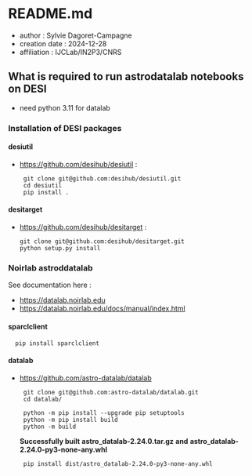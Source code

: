 # README.md

- author : Sylvie Dagoret-Campagne
- creation date : 2024-12-28
- affiliation : IJCLab/IN2P3/CNRS

## What is required to run astrodatalab notebooks on DESI

- need python 3.11 for datalab


### Installation of DESI packages


#### desiutil
- https://github.com/desihub/desiutil :

       git clone git@github.com:desihub/desiutil.git
       cd desiutil
       pip install .

#### desitarget
- https://github.com/desihub/desitarget :

      git clone git@github.com:desihub/desitarget.git  
      python setup.py install 

### Noirlab astroddatalab
 

See documentation here : 

- https://datalab.noirlab.edu
- https://datalab.noirlab.edu/docs/manual/index.html

#### sparclclient

      pip install sparclclient


#### datalab

- https://github.com/astro-datalab/datalab

       git clone git@github.com:astro-datalab/datalab.git
       cd datalab/

       python -m pip install --upgrade pip setuptools
       python -m pip install build
       python -m build

     **Successfully built** **astro_datalab-2.24.0.tar.gz** **and** **astro_datalab-2.24.0-py3-none-any.whl**

       pip install dist/astro_datalab-2.24.0-py3-none-any.whl 


